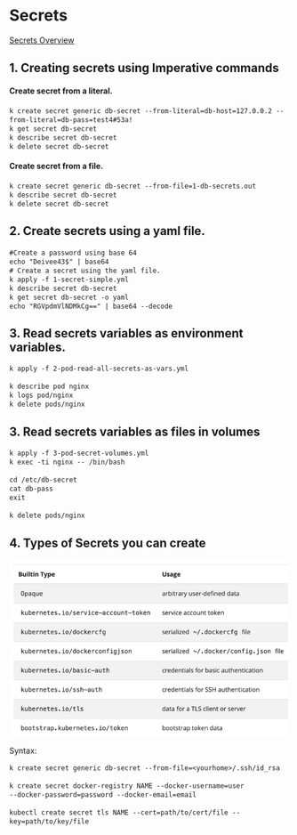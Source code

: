 # Secrets
[Secrets Overview](https://kubernetes.io/docs/concepts/configuration/secret/?ref=hackernoon.com)

## 1. Creating secrets using Imperative commands
#### Create secret from a literal. 
```shell script
k create secret generic db-secret --from-literal=db-host=127.0.0.2 --from-literal=db-pass=test4#53a!
k get secret db-secret
k describe secret db-secret
k delete secret db-secret
```

#### Create secret from a file. 
```shell script
k create secret generic db-secret --from-file=1-db-secrets.out
k describe secret db-secret
k delete secret db-secret
```

## 2. Create secrets using a yaml file.

```shell script
#Create a password using base 64
echo "Deivee43$" | base64
# Create a secret using the yaml file.
k apply -f 1-secret-simple.yml
k describe secret db-secret
k get secret db-secret -o yaml
echo "RGVpdmVlNDMkCg==" | base64 --decode

```

## 3. Read secrets variables as environment variables.

```shell script
k apply -f 2-pod-read-all-secrets-as-vars.yml

k describe pod nginx
k logs pod/nginx
k delete pods/nginx
```

## 3. Read secrets variables as files in volumes

```shell script
k apply -f 3-pod-secret-volumes.yml
k exec -ti nginx -- /bin/bash

cd /etc/db-secret
cat db-pass
exit

k delete pods/nginx
```

## 4. Types of Secrets you can create

![](.readme_images/1ccbabb7.png)

Syntax:
```shell script
k create secret generic db-secret --from-file=<yourhome>/.ssh/id_rsa

k create secret docker-registry NAME --docker-username=user
--docker-password=password --docker-email=email

kubectl create secret tls NAME --cert=path/to/cert/file --key=path/to/key/file

```



